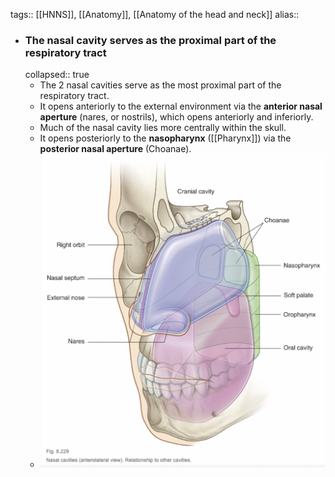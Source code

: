 tags:: [[HNNS]], [[Anatomy]], [[Anatomy of the head and neck]] 
alias::

- ### The nasal cavity serves as the proximal part of the respiratory tract
  collapsed:: true
	- The 2 nasal cavities serve as the most proximal part of the respiratory tract.
	- It opens anteriorly to the external environment via the **anterior nasal aperture** (nares, or nostrils), which opens anteriorly and inferiorly.
	- Much of the nasal cavity lies more centrally within the skull.
	- It opens posteriorly to the **nasopharynx** ([[Pharynx]]) via the **posterior nasal aperture** (Choanae).
	- ![image.png](../assets/image_1673148506275_0.png)